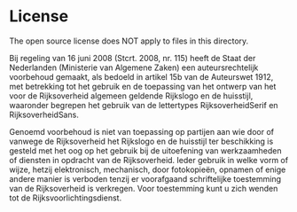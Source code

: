 # License

The open source license does NOT apply to files in this directory.

Bij regeling van 16 juni 2008 (Stcrt. 2008, nr. 115) heeft de Staat der Nederlanden (Ministerie van Algemene Zaken) een auteursrechtelijk voorbehoud gemaakt,
als bedoeld in artikel 15b van de Auteurswet 1912, met betrekking tot het gebruik en de toepassing van het ontwerp van het voor de Rijksoverheid algemeen geldende
Rijkslogo en de huisstijl, waaronder begrepen het gebruik van de lettertypes RijksoverheidSerif en RijksoverheidSans.

Genoemd voorbehoud is niet van toepassing op partijen aan wie door of vanwege de Rijksoverheid het Rijkslogo en de huisstijl ter beschikking is gesteld
met het oog op het gebruik bij de uitoefening van werkzaamheden of diensten in opdracht van de Rijksoverheid.
Ieder gebruik in welke vorm of wijze, hetzij elektronisch, mechanisch, door fotokopieën, opnamen of enige andere manier is verboden tenzij er voorafgaand
schriftelijke toestemming van de Rijksoverheid is verkregen. Voor toestemming kunt u zich wenden tot de Rijksvoorlichtingsdienst.
